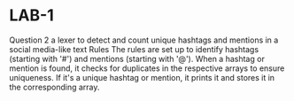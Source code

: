 # LAB-1

Question 2 
a lexer to detect and count unique hashtags and mentions in a social media-like text
Rules
The rules are set up to identify hashtags (starting with '#') and mentions (starting with '@').
When a hashtag or mention is found, it checks for duplicates in the respective arrays to ensure uniqueness.
If it's a unique hashtag or mention, it prints it and stores it in the corresponding array.
